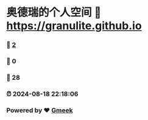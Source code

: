 # 奥德瑞的个人空间 :link: https://granulite.github.io 
### :page_facing_up: [2](https://granulite.github.io/tag.html) 
### :speech_balloon: 0 
### :hibiscus: 28 
### :alarm_clock: 2024-08-18 22:18:06 
### Powered by :heart: [Gmeek](https://github.com/Meekdai/Gmeek)
